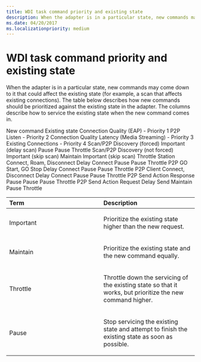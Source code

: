 ```yaml
---
title: WDI task command priority and existing state
description: When the adapter is in a particular state, new commands may come down to it that could affect the existing state (for example, a scan that affects existing connections).
ms.date: 04/20/2017
ms.localizationpriority: medium
---
```


# WDI task command priority and existing state


When the adapter is in a particular state, new commands may come down to it that could affect the existing state (for example, a scan that affects existing connections). The table below describes how new commands should be prioritized against the existing state in the adapter. The columns describe how to service the existing state when the new command comes in.

New command
Existing state
Connection Quality (EAP) - Priority 1
P2P Listen - Priority 2
Connection Quality Latency (Media Streaming) - Priority 3
Existing Connections - Priority 4
Scan/P2P Discovery (forced)
Important (delay scan)
Pause
Pause
Throttle
Scan/P2P Discovery (not forced)
Important (skip scan)
Maintain
Important (skip scan)
Throttle
Station Connect, Roam, Disconnect
Delay Connect
Pause
Pause
Throttle
P2P GO Start, GO Stop
Delay Connect
Pause
Pause
Throttle
P2P Client Connect, Disconnect
Delay Connect
Pause
Pause
Throttle
P2P Send Action Response
Pause
Pause
Pause
Throttle
P2P Send Action Request
Delay Send
Maintain
Pause
Throttle
 

<table>
<colgroup>
<col width="50%" />
<col width="50%" />
</colgroup>
<thead>
<tr class="header">
<th align="left">Term</th>
<th align="left">Description</th>
</tr>
</thead>
<tbody>
<tr class="odd">
<td align="left"><p>Important</p></td>
<td align="left"><p>Prioritize the existing state higher than the new request.</p></td>
</tr>
<tr class="even">
<td align="left"><p>Maintain</p></td>
<td align="left"><p>Prioritize the existing state and the new command equally.</p></td>
</tr>
<tr class="odd">
<td align="left"><p>Throttle</p></td>
<td align="left"><p>Throttle down the servicing of the existing state so that it works, but prioritize the new command higher.</p></td>
</tr>
<tr class="even">
<td align="left"><p>Pause</p></td>
<td align="left"><p>Stop servicing the existing state and attempt to finish the existing state as soon as possible.</p></td>
</tr>
</tbody>
</table>

 

 

 





